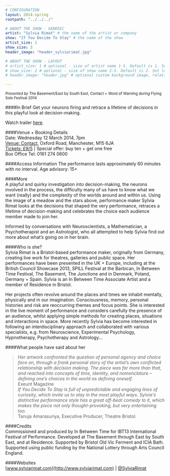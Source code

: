 ```yaml
---
# CONFIGURATION
layout: 2014-spring
rootpath: "../../../"

# ABOUT THE SHOW - GENERIC
artist: "Sylvia Rimat" # the name of the artist or company
show: "If You Decide To Stay" # the name of the show
artist_size: 1
show_size: 3
header_image: "header_sylviarimat.jpg"

# ABOUT THE SHOW - LAYOUT
# artist_size: 1 # optional - size of artist name 1-5. Default is 1. Set longer names to lower values
# show_size: 2 # optional - size of show name 2-5. Default is 2. Set longer names to lower values
# header_image: "header.jpg" # optional custom background image, relative to current page

---
```

<small>*Presented by* The Basement/East by South East, Contact + Word of Warning *during* Flying Solo Festival 2014</small>      

####In Brief
Get your neurons firing and retrace a lifetime of decisions in this playful look at decision-making.             
               
Watch trailer [here](http://vimeo.com/61282946).        
          
####Venue + Booking Details    
Date: Wednesday 12 March 2014, 7pm     
[Venue: Contact](http://contactmcr.com/visit/getting-here/), Oxford Road, Manchester, M15 6JA    
[Tickets: £9/5](http://contactmcr.com/whats-on/12665-fs2014-sylvia-rimat-if-you-decide-to-stay/booking/) | Special offer: buy ten + get one free     
Box Office Tel: 0161 274 0600     
        
####Access Information
The performance lasts approximately 60 minutes with no interval. 
Age advisory: 15+       
        
####More            
A playful and quirky investigation into decision-making, the neurons involved in the process, the difficulty many of us have to know what we want (really) and the complexity of the worlds around and within us. Using the image of a meadow and the stars above, performance maker Sylvia Rimat looks at the decisions that shaped the very performance, retraces a lifetime of decision-making and celebrates the choice each audience member made to join her.       

Informed by conversations with Neuroscientists, a Mathematician, a Psychotherapist and an Astrologist, who all attempted to help Sylvia find out more about what’s going on in her brain.        
             
####Who is she?    
Sylvia Rimat is a Bristol-based performance maker, originally from Germany, creating live work for theatres, galleries and public space. Her performances have been presented in the UK + Europe, including at the British Council Showcase 2013, SPILL Festival at the Barbican, In Between Time Festival, The Basement, The Junctione and in Denmark, Poland, Germany + Spain. Sylvia is an In Between Time Associate Artist and a member of Residence in Bristol.          
                
Her projects often revolve around the places and times we inhabit mentally, physically and in our imagination. Consciousness, memory, personal histories and risk are reoccurring themes and focus points. She is interested in the live moment of performance and considers carefully the presence of an audience, whilst applying simple methods for creating places, situations and interactions in space. More recently Sylvia has become interested in following an interdisciplinary approach and collaborated with various specialists, e.g. from Neuroscience, Experimental Psychology, Hypnotherapy, Psychotherapy and Astrology...             
             
####What people have said about her     
>*Her artwork confronted the question of personal agency and choice face on, through a frank personal story of the artist’s own conflicted relationship with decision making. The piece was far more than that, and reached into concepts of time, identity, and nomenclature – defining one’s choices in the world as defining oneself.*<br>Exeunt Magazine         
>*If You Decide To Stay is full of unpredictable and engaging lines of curiosity, which invite us to stay in the most playful ways. Sylvia's distinctive performance style has a great off-beat comedy to it, which makes the piece not only thought-provoking, but very entertaining too.*<br>Tanuja Amarasuriya, Executive Producer, Theatre Bristol.       
        
####Credits    
Commissioned and produced by In Between Time for IBT13 International Festival of Performance. Developed at The Basement through East by South East, and at Residence. Supported by Bristol Old Vic Ferment and ICIA Bath. Supported using public funding by the National Lottery through Arts Council England.       
         
####Websites        
[www.sylviarimat.com](http://www.sylviarimat.com) | [@SylviaRimat](https://twitter.com/SylviaRimat)
